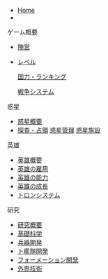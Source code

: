
- [Home](/)
- 

ゲーム概要
  - [陣営](war1.md)

  - [レベル](war2.md)

    [国力・ランキング](war3.md)

    [戦争システム](war4.md)


惑星
  - [惑星概要](planet1.md)
  - [探査・占領](planet2.md)
    [惑星管理](planet3.md)
    [惑星施設](planet4.md)

英雄  
  - [英雄概要](hero1.md)
  - [英雄の雇用](hero2.md)
  - [英雄の能力](hero3.md)
  - [英雄の成長](hero4.md)
  - [トロンシステム](hero5.md)

  研究
  - [研究概要](sc1.md)
  - [基礎科学](sc2.md)
  - [兵器開発](sc3.md)
  - [ト艦隊開発](sc4.md)
  - [フォーメーション開発](sc5.md)
  - [外界技術](sc6.md)
  

